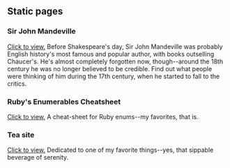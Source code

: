 ## Static pages

### Sir John Mandeville
[Click to view.]() Before Shakespeare's day, Sir John Mandeville was probably English history's most famous and popular author, with books outselling Chaucer's. He's almost completely forgotten now, though--around the 18th
century he was no longer believed to be credible. Find out what people were thinking of him during the 17th century, when he started to fall to the critics.

### Ruby's Enumerables Cheatsheet
[Click to view.]() A cheat-sheet for Ruby enums--my favorites, that is.

### Tea site
[Click to view.]() Dedicated to one of my favorite things--yes, that sippable beverage of serenity. 
